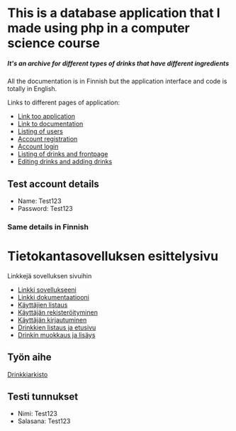 # This is a database application that I made using php in a computer science course
##### It's an archive for different types of drinks that have different ingredients

All the documentation is in Finnish but the application interface and code is totally in English.

Links to different pages of application:
* [Link too application](http://sadlehto.users.cs.helsinki.fi/Drinkarchive/)
* [Link to documentation](https://github.com/Samppaa/Tsoha-Bootstrap/blob/master/doc/dokumentaatio.pdf)
* [Listing of users](http://sadlehto.users.cs.helsinki.fi/Drinkarchive/users)
* [Account registration](http://sadlehto.users.cs.helsinki.fi/Drinkarchive/register)
* [Account login](http://sadlehto.users.cs.helsinki.fi/Drinkarchive/login)
* [Listing of drinks and frontpage](http://sadlehto.users.cs.helsinki.fi/Drinkarchive/)
* [Editing drinks and adding drinks](http://sadlehto.users.cs.helsinki.fi/Drinkarchive/add_drink)

## Test account details
* Name: Test123
* Password: Test123






### Same details in Finnish

# Tietokantasovelluksen esittelysivu

Linkkejä sovelluksen sivuihin

* [Linkki sovellukseeni](http://sadlehto.users.cs.helsinki.fi/Drinkarchive/)
* [Linkki dokumentaatiooni](https://github.com/Samppaa/Tsoha-Bootstrap/blob/master/doc/dokumentaatio.pdf)
* [Käyttäjien listaus](http://sadlehto.users.cs.helsinki.fi/Drinkarchive/users)
* [Käyttäjän rekisteröityminen](http://sadlehto.users.cs.helsinki.fi/Drinkarchive/register)
* [Käyttäjän kirjautuminen](http://sadlehto.users.cs.helsinki.fi/Drinkarchive/login)
* [Drinkkien listaus ja etusivu](http://sadlehto.users.cs.helsinki.fi/Drinkarchive/)
* [Drinkin muokkaus ja lisäys](http://sadlehto.users.cs.helsinki.fi/Drinkarchive/add_drink)

## Työn aihe

[Drinkkiarkisto](http://advancedkittenry.github.io/suunnittelu_ja_tyoymparisto/aiheet/Drinkkiarkisto.html) 

## Testi tunnukset
* Nimi: Test123
* Salasana: Test123
